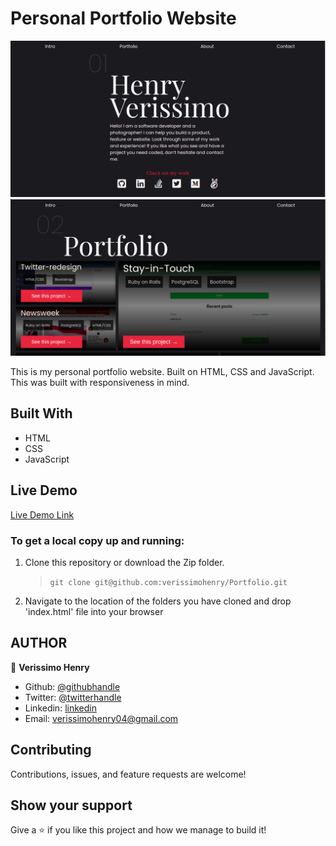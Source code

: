 # Personal Portfolio Website

![screenshot](assets/protfolio.png)
![screenshot](assets/protfolio2.png)

This is my personal portfolio website. Built on HTML, CSS and JavaScript. This was built with responsiveness in mind.

## Built With

- HTML
- CSS
- JavaScript

## Live Demo

[Live Demo Link](http://127.0.0.1:5501/)

### To get a local copy up and running:

1. Clone this repository or download the Zip folder.

   > `git clone git@github.com:verissimohenry/Portfolio.git`

2. Navigate to the location of the folders you have cloned
   and drop 'index.html' file into your browser

## AUTHOR

👤 **Verissimo Henry**

- Github: [@githubhandle](https://github.com/verissimohenry)
- Twitter: [@twitterhandle](https://twitter.com/verissimohenry)
- Linkedin: [linkedin](https://www.linkedin.com/in/henry-verissimo-618906167/)
- Email: verissimohenry04@gmail.com

## Contributing

Contributions, issues, and feature requests are welcome!

## Show your support

Give a ⭐️ if you like this project and how we manage to build it!
